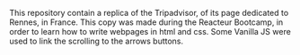 This repository contain a replica of the Tripadvisor, of its page dedicated to Rennes, in France.
This copy was made during the Reacteur Bootcamp, in order to learn how to write webpages in html and css. Some Vanilla JS were used to link the scrolling to
the arrows buttons.
